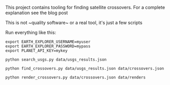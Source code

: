 This project contains tooling for finding satellite crossovers. For a complete explanation see the blog post

This is not ~quality software~ or a real tool, it's just a few scripts


Run everything like this:

```
export EARTH_EXPLORER_USERNAME=myuser
export EARTH_EXPLORER_PASSWORD=mypass
export PLANET_API_KEY=mykey

python search_usgs.py data/usgs_results.json

python find_crossovers.py data/usgs_results.json data/crossovers.json

python render_crossovers.py data/crossovers.json data/renders
```